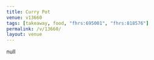 ```yaml
---
title: Curry Pot
venue: v13660
tags: [takeaway, food, "fhrs:695001", "fhrs:818576"]
permalink: /v/13660/
layout: venue
---
```

null